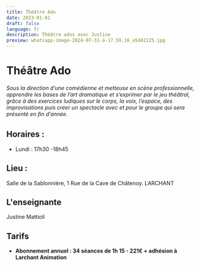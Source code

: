 ```yaml
---
title: Théâtre Ado
date: 2023-01-01
draft: false
language: fr
description: Théâtre ados avec Justine
preview: whatsapp-image-2024-07-31-à-17.59.16_a5d42125.jpg
---
```

# Théâtre Ado

###### Sous la direction d’une comédienne et metteuse en scène professionnelle, apprendre les bases de l’art dramatique et s’exprimer par le jeu théâtral, grâce à des exercices ludiques sur le corps, la voix, l’espace, des improvisations puis créer un spectacle avec et pour le groupe qui sera présenté en fin d’année.

## Horaires :

* Lundi : 17h30 -18h45

## Lieu :

Salle de la Sablonnière, 1 Rue de la Cave de Châtenoy. LARCHANT

## L'enseignante

Justine Mattioli

## Tarifs

* **Abonnement annuel : 34 séances de 1h 15 - 221€ + adhésion à Larchant Animation**
